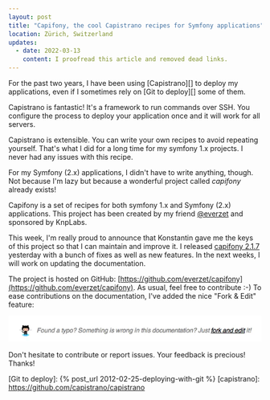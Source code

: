 ```yaml
---
layout: post
title: "Capifony, the cool Capistrano recipes for Symfony applications"
location: Zürich, Switzerland
updates:
  - date: 2022-03-13
    content: I proofread this article and removed dead links.
---
```


For the past two years, I have been using [Capistrano][] to deploy my
applications, even if I sometimes rely on [Git to deploy][] some of them.

Capistrano is fantastic! It's a framework to run commands over SSH. You
configure the process to deploy your application once and it will work for all
servers.

Capistrano is extensible. You can write your own recipes to avoid repeating
yourself. That's what I did for a long time for my symfony 1.x projects. I never
had any issues with this recipe.

For my Symfony (2.x) applications, I didn't have to write anything, though. Not
because I'm lazy but because a wonderful project called _capifony_ already
exists!

Capifony is a set of recipes for both symfony 1.x and Symfony (2.x)
applications. This project has been created by my friend
[@everzet](https://twitter.com/everzet) and sponsored by KnpLabs.

This week, I'm really proud to announce that Konstantin gave me the keys of this
project so that I can maintain and improve it. I released [capifony
2.1.7](https://rubygems.org/gems/capifony) yesterday with a bunch of fixes as
well as new features. In the next weeks, I will work on updating the
documentation.

The project is hosted on GitHub:
[https://github.com/everzet/capifony](https://github.com/everzet/capifony). As
usual, feel free to contribute :-) To ease contributions on the documentation,
I've added the nice "Fork & Edit" feature:

![](/images/posts/2012/06/fork_and_edit_capifony.webp)

Don't hesitate to contribute or report issues. Your feedback is precious!
Thanks!

[Git to deploy]: {% post_url 2012-02-25-deploying-with-git %}
[capistrano]: https://github.com/capistrano/capistrano
